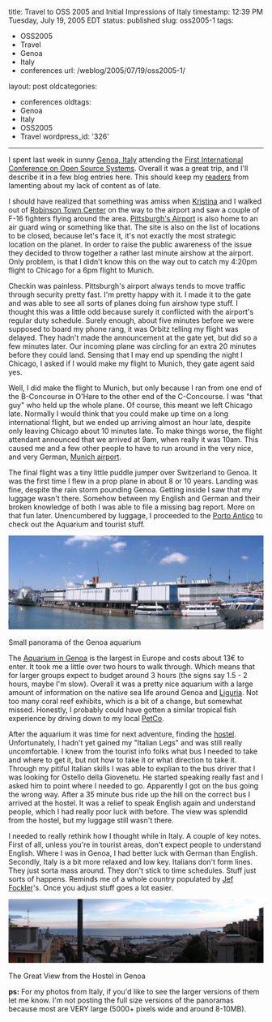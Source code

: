 title: Travel to OSS 2005 and Initial Impressions of Italy
timestamp: 12:39 PM Tuesday, July 19, 2005 EDT
status: published
slug: oss2005-1
tags:
- OSS2005
- Travel
- Genoa
- Italy
- conferences
url: /weblog/2005/07/19/oss2005-1/

layout: post
oldcategories:
- conferences
oldtags:
- Genoa
- Italy
- OSS2005
- Travel
wordpress_id: '326'

---

I spent last week in sunny [Genoa, Italy](http://www.comune.genova.it/index.jsp) attending the [First International Conference on Open Source Systems](http://oss2005.case.unibz.it/).  Overall it was a great trip, and I'll describe it in a few blog entries here.  This should keep my [read](http://kenneths.org/flog)[ers](http://www.tylerbutler.com/) from lamenting about my lack of content as of late.

I should have realized that something was amiss when [Kristina](http://kristina.wagstrom.net/) and I walked out of [Robinson Town Center](http://www.shoprobinsonmall.com/) on the way to the airport and saw a couple of F-16 fighters flying around the area.  [Pittsburgh's Airport](http://www.pitairport.com/redirect.jsp) is also home to an air guard wing or something like that.  The site is also on the list of locations to be closed, because let's face it, it's not exactly the most strategic location on the planet.  In order to raise the public awareness of the issue they decided to throw together a rather last minute airshow at the airport.  Only problem, is that I didn't know this on the way out to catch my 4:20pm flight to Chicago for a 6pm flight to Munich.

Checkin was painless.  Pittsburgh's airport always tends to move traffic through security pretty fast.  I'm pretty happy with it.  I made it to the gate and was able to see all sorts of planes doing fun airshow type stuff.  I thought this was a little odd because surely it conflicted with the airport's regular duty schedule.  Surely enough, about five minutes before we were supposed to board my phone rang, it was Orbitz telling my flight was delayed.  They hadn't made the announcement at the gate yet, but did so a few minutes later.  Our incoming plane was circling for an extra 20 minutes before they could land.  Sensing that I may end up spending the night I Chicago, I asked if I would make my flight to Munich, they gate agent said yes.

Well, I did make the flight to Munich, but only because I ran from one end of the B-Concourse in O'Hare to the other end of the C-Concourse.   I was "that guy" who held up the whole plane.  Of course, this meant we left Chicago late.  Normally I would think that you could make up time on a long international flight, but we ended up arriving almost an hour late, despite only leaving Chicago about 10 minutes late.  To make things worse, the flight attendant announced that we arrived at 9am, when really it was 10am.  This caused me and a few other people to have to run around in the very nice, and very German, [Munich airport](http://www.munich-airport.de/EN/).

The final flight was a tiny little puddle jumper over Switzerland to Genoa.  It was the first time I flew in a prop plane in about 8 or 10 years.  Landing was fine, despite the rain storm pounding Genoa.  Getting inside I saw that my luggage wasn't there.  Somehow between my English and German and their broken knowledge of both I was able to file a missing bag report.   More on that fun later. Unencumbered by luggage, I proceeded to the [Porto Antico](http://www.portoantico.it/) to check out the Aquarium and tourist stuff.

<div class="image caption center">
    <img src="/weblog/media/2005/07/genoaAquarium.jpg" alt="Small panorama of the Genoa aquarium">
    <p>Small panorama of the Genoa aquarium</p>
</div>

The [Aquarium in Genoa](http://www.acquario.ge.it/index.asp) is the largest in Europe and costs about 13€ to enter.  It took me a little over two hours to walk through. Which means that for larger groups expect to budget around 3 hours (the signs say 1.5 - 2 hours, maybe I'm slow).  Overall it was a pretty nice aquarium with a large amount of information on the native sea life around Genoa and [Liguria](http://www.regione.liguria.it/).  Not too many coral reef
exhibits, which is a bit of a change, but somewhat missed.  Honestly, I probably could have gotten a similar tropical fish experience by driving down to my local [PetCo](http://www.petco.com/).

After the aquarium it was time for next adventure, finding the [hostel](http://www.geocities.com/hostelge/).  Unfortunately, I hadn't yet gained my "Italian Legs" and was still really uncomfortable.  I knew from the tourist info folks what bus I needed to take and where to get it, but not how to take it or what direction to take it.  Through my pitiful Italian skills I was able to explian to the bus driver that I was looking for Ostello della Giovenetu.  He started speaking really fast and I asked him to point where I needed to go.  Apparently I got on the bus going the wrong way.  After a 35 minute bus ride up the hill on the correct bus I arrived at the hostel.  It was a relief to speak English again and understand people, which I had really poor luck with before.  The view was splendid from the hostel, but my luggage still wasn't there.

I needed to really rethink how I thought while in Italy.  A couple of key notes.  First of all, unless you're in tourist areas, don't expect people to understand English.  Where I was in Genoa, I had better luck with German than English.  Secondly, Italy is a bit more relaxed and low key.  Italians don't form lines.  They just sorta mass around.  They don't stick to time schedules.  Stuff just sorts of happens.   Reminds me of a whole country populated by [Jef Fockler](http://www.iit.edu/~fockjef/)'s.  Once you adjust stuff goes a lot easier.

<div class="image caption center">
    <img src="/weblog/media/2005/07/genoaHostelView.jpg" alt="The Great View from the Hostel in Genoa">
    <p>The Great View from the Hostel in Genoa</p>
</div>

**ps:** For my photos from Italy, if you'd like to see the larger versions of them let me know.  I'm not posting the full size versions of the panoramas because most are VERY large (5000+ pixels wide and around 8-10MB).

